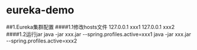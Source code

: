 # eureka-demo

##1.Eureka集群配置
####1.1修改hosts文件
127.0.0.1 xxx1
127.0.0.1 xxx2
####1.2运行jar
java -jar xxx.jar --spring.profiles.active=xxx1
java -jar xxx.jar --spring.profiles.active=xxx2